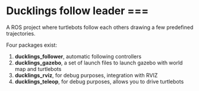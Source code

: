 # Ducklings follow leader ===

A ROS project where turtlebots follow each others drawing a few predefined trajectories.


Four packages exist:

1. **ducklings_follower**, automatic following controllers
2. **ducklings_gazebo**, a set of launch files to launch gazebo with world map and turtlebots
3. **ducklings_rviz**, for debug purposes, integration with RVIZ
4. **ducklings_teleop**, for debug purposes, allows you to drive turtlebots
